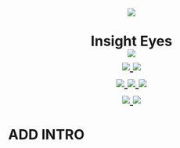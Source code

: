 <h1 align=center>
    <img src="https://media.giphy.com/media/QVQ02uuoQIpKo/giphy.gif" />
    <br />
    <br />
    Insight Eyes
    <br />
    <a href="https://github.com/d0t0n10n/Insight-Eyes">
        <img src="https://badges.frapsoft.com/os/v3/open-source.svg?v=103" />
    </a>
    <br />
    <a href="https://github.com/Naereen?tab=followers">
        <img src="https://img.shields.io/github/followers/d0t0n10n.svg?style=social&label=Follow&maxAge=2592000" />
    </a>
    <a href="https://github.com/d0t0n10n/Insight-Eyes/blob/master/License">
        <img src="https://img.shields.io/github/license/d0t0n10n/Insight-Eyes.svg" />
    </a>
    <br />
    <a href="https://GitHub.com/d0t0n10n/Insight-Eyes/watchers/">
        <img src="https://img.shields.io/github/watchers/d0t0n10n/Insight-Eyes.svg?style=social&label=Watch&maxAge=2592000" />
    </a>
    <a href="https://GitHub.com/d0t0n10n/Insight-Eyes/stargazers/">
        <img src="https://img.shields.io/github/stars/d0t0n10n/Insight-Eyes.svg?style=social&label=Star&maxAge=2592000" />
    </a>
    <a href="https://GitHub.com/d0t0n10n/Insight-Eyes/network/">
        <img src="https://img.shields.io/github/forks/d0t0n10n/Insight-Eyes.svg?style=social&label=Fork&maxAge=2592000" />
    </a>
    <br />
    <a href="https://python.org">
        <img src="https://img.shields.io/badge/Python-3776AB?style=flat&logo=python&logoColor=white" />
    </a>
    <a href="https://open.vscode.dev/d0t0n10n/Insight-Eyes">
        <img src="https://open.vscode.dev/badges/open-in-vscode.svg" />
    </a>
</h1>

# ADD INTRO
